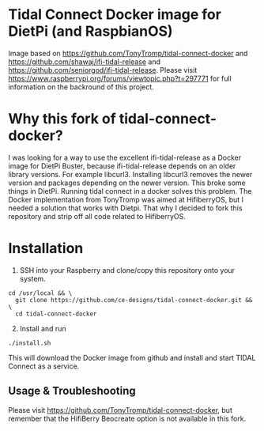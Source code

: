 # Tidal Connect Docker image for DietPi (and RaspbianOS)

Image based on https://github.com/TonyTromp/tidal-connect-docker and https://github.com/shawaj/ifi-tidal-release and https://github.com/seniorgod/ifi-tidal-release. 
Please visit https://www.raspberrypi.org/forums/viewtopic.php?t=297771 for full information on the backround of this project.

# Why this fork of tidal-connect-docker?
I was looking for a way to use the excellent ifi-tidal-release as a Docker image for DietPi Buster, because ifi-tidal-release depends on an older library versions. 
For example libcurl3. Installing libcurl3 removes the newer version and packages depending on the newer version. This broke some things in DietPi.
Running tidal connect in a docker solves this problem. The Docker implementation from TonyTromp was aimed at HifiberryOS, but I needed a solution that works with Dietpi. That why I decided to fork this repository and strip off all code related to HifiberryOS. 

# Installation

1. SSH into your Raspberry and clone/copy this repository onto your system. 
```
cd /usr/local && \
  git clone https://github.com/ce-designs/tidal-connect-docker.git && \
  cd tidal-connect-docker
```

2. Install and run

```
./install.sh
```

This will download the Docker image from github and install and start TIDAL Connect as a service.

## Usage & Troubleshooting

Please visit https://github.com/TonyTromp/tidal-connect-docker, but remember that the HifiBerry Beocreate option is not available in this fork.
